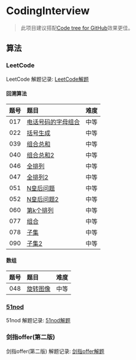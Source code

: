 # CodingInterview

>此项目建议搭配[Code tree for GitHub](https://github.com/buunguyen/octotree)效果更佳。

## 算法

### LeetCode

LeetCode 解题记录: [LeetCode解题](src/main/java/algorithm/leetcode)

#### **回溯算法**

| 题号  | 题目   | 难度  |
|:---:|:---- |:---:|
| 017   | [电话号码的字母组合](src/main/java/algorithm/leetcode/Solution017.java) |  中等  |
| 022   | [括号生成](src/main/java/algorithm/leetcode/Solution022.java) |  中等  |
| 039   | [组合总和](src/main/java/algorithm/leetcode/Solution039.java) |  中等  |
| 040   | [组合总和2](src/main/java/algorithm/leetcode/Solution040.java) |  中等  |
| 046   | [全排列](src/main/java/algorithm/leetcode/Solution046.java) |  中等  |
| 047   | [全排列2](src/main/java/algorithm/leetcode/Solution047.java) |  中等  |
| 051   | [N皇后问题](src/main/java/algorithm/leetcode/Solution051.java) |  中等  |
| 052   | [N皇后问题2](src/main/java/algorithm/leetcode/Solution052.java) |  中等  |
| 060   | [第k个排列](src/main/java/algorithm/leetcode/Solution060.java) |  中等  |
| 077   | [组合](src/main/java/algorithm/leetcode/Solution077.java) |  中等  |
| 078   | [子集](src/main/java/algorithm/leetcode/Solution078.java) |  中等  |
| 090   | [子集2](src/main/java/algorithm/leetcode/Solution090.java) |  中等  |

#### **数组**
| 题号  | 题目   | 难度  |
|:---:|:---- |:---:|
| 048   | [旋转图像](src/main/java/algorithm/leetcode/Solution048.java) |  中等  |


### [51nod](http://www.51nod.com/)

51nod 解题记录:  [51nod解题](src/main/resources/nod51)

### 剑指offer(第二版)

剑指offer(第二版) 解题记录: [剑指offer解题](src/main/resources/SwordForOffer)
